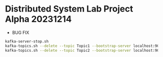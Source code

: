 # Distributed System Lab Project Alpha 20231214 #
* BUG FIX
```bash
kafka-server-stop.sh
kafka-topics.sh --delete --topic Topic1 --bootstrap-server localhost:9092
kafka-topics.sh --delete --topic Topic2 --bootstrap-server localhost:9092
```
